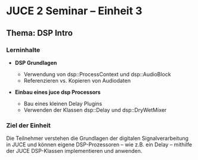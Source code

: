 # JUCE 2 Seminar – Einheit 3

## Thema: DSP Intro

### Lerninhalte

- **DSP Grundlagen**
	- Verwendung von dsp::ProcessContext und dsp::AudioBlock
	- Referenzieren vs. Kopieren von Audiodaten

- **Einbau eines juce dsp Processors**
	- Bau eines kleinen Delay Plugins
	- Verwenden der Klassen dsp::Delay und dsp::DryWetMixer
	
### Ziel der Einheit

Die Teilnehmer verstehen die Grundlagen der digitalen Signalverarbeitung in JUCE und können eigene DSP-Prozessoren – wie z.B. ein Delay – mithilfe der JUCE DSP-Klassen implementieren und anwenden.
